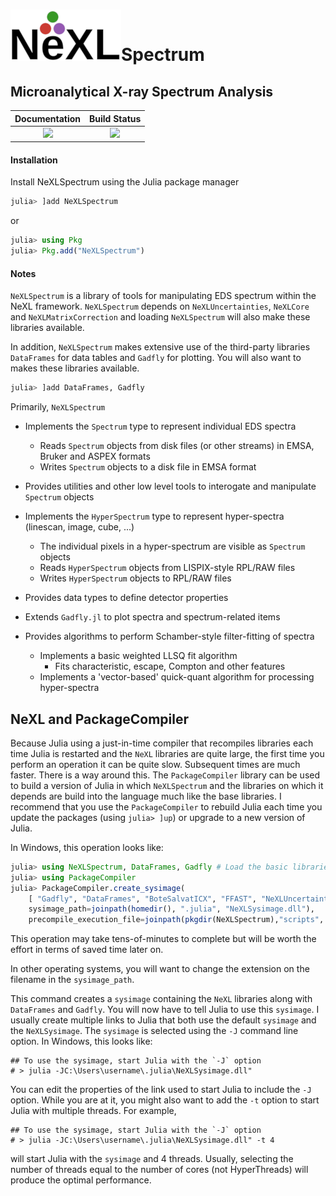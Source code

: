 # ![](NeXL_sm.png)Spectrum
## Microanalytical X-ray Spectrum Analysis
| **Documentation**                        | **Build Status**                  |
|:----------------------------------------:|:---------------------------------:|
| [![][docs-stable-img]][docs-stable-url]  | [![][travis-img]][travis-url]     |


[docs-stable-img]: https://img.shields.io/badge/docs-stable-blue.svg
[docs-stable-url]: https://pages.nist.gov/NeXLSpectrum.jl
[travis-img]: https://travis-ci.com/usnistgov/NeXLSpectrum.jl.svg?branch=master
[travis-url]: https://travis-ci.com/usnistgov/NeXLSpectrum.jl

#### Installation
Install NeXLSpectrum using the Julia package manager
```julia
julia> ]add NeXLSpectrum
```
or

```julia
julia> using Pkg
julia> Pkg.add("NeXLSpectrum")
```

#### Notes
`NeXLSpectrum` is a library of tools for manipulating EDS spectrum within the
NeXL framework. `NeXLSpectrum` depends on `NeXLUncertainties`, `NeXLCore` and
`NeXLMatrixCorrection` and loading `NeXLSpectrum` will also make these
libraries available.

In addition, `NeXLSpectrum` makes extensive use of the third-party libraries
`DataFrames` for data tables and `Gadfly` for plotting.  You will also want to
makes these libraries available.
```julia
julia> ]add DataFrames, Gadfly
```

Primarily, `NeXLSpectrum`
  * Implements the `Spectrum` type to represent individual EDS spectra
    * Reads `Spectrum` objects from disk files (or other streams) in EMSA, Bruker and ASPEX formats
    * Writes `Spectrum` objects to a disk file in EMSA format
  * Provides utilities and other low level tools to interogate and manipulate `Spectrum` objects
  * Implements the `HyperSpectrum` type to represent hyper-spectra (linescan, image, cube, ...)
    * The individual pixels in a hyper-spectrum are visible as `Spectrum` objects
    * Reads `HyperSpectrum` objects from LISPIX-style RPL/RAW files
    * Writes `HyperSpectrum` objects to RPL/RAW files

  * Provides data types to define detector properties
  * Extends `Gadfly.jl` to plot spectra and spectrum-related items
  * Provides algorithms to perform Schamber-style filter-fitting of spectra
    * Implements a basic weighted LLSQ fit algorithm
      * Fits characteristic, escape, Compton and other features
    * Implements a 'vector-based' quick-quant algorithm for processing hyper-spectra

## NeXL and PackageCompiler
Because Julia using a just-in-time compiler that recompiles libraries each time Julia
is restarted and the `NeXL` libraries are quite large, the first time you perform an 
operation it can be quite slow.  Subsequent times are much faster.  There is a way 
around this.  The `PackageCompiler` library can be used to build a version of Julia 
in which `NeXLSpectrum` and the libraries on which it depends are build into the 
language much like the base libraries.  I recommend that you use the `PackageCompiler` 
to rebuild Julia each time you update the packages (using `julia> ]up`) or upgrade
to a new version of Julia.

In Windows, this operation looks like:
```julia
julia> using NeXLSpectrum, DataFrames, Gadfly # Load the basic libraries
julia> using PackageCompiler 
julia> PackageCompiler.create_sysimage(
    [ "Gadfly", "DataFrames", "BoteSalvatICX", "FFAST", "NeXLUncertainties", "NeXLCore", "NeXLMatrixCorrection", "NeXLSpectrum" ]; 
    sysimage_path=joinpath(homedir(), ".julia", "NeXLSysimage.dll"),
    precompile_execution_file=joinpath(pkgdir(NeXLSpectrum),"scripts", "precompile.jl"))
```
This operation may take tens-of-minutes to complete but will be worth the effort in terms of saved time
later on.

In other operating systems, you will want to change the extension on the filename in the `sysimage_path`.

This command creates a `sysimage` containing the `NeXL` libraries along with `DataFrames` and `Gadfly`.  You will now
have to tell Julia to use this `sysimage`.   I usually create multiple links to Julia that both use the default `sysimage` 
and the `NeXLSysimage`.  The `sysimage` is selected using the `-J` command line option. In Windows, this looks like:

```
## To use the sysimage, start Julia with the `-J` option
# > julia -JC:\Users\username\.julia\NeXLSysimage.dll"
```

You can edit the properties of the link used to start Julia to include the `-J` option.  While you are at it,
you might also want to add the `-t` option to start Julia with multiple threads.  For example,
```
## To use the sysimage, start Julia with the `-J` option
# > julia -JC:\Users\username\.julia\NeXLSysimage.dll" -t 4
```
will start Julia with the `sysimage` and 4 threads.  Usually, selecting the number of threads equal to the number of
cores (not HyperThreads) will produce the optimal performance.
